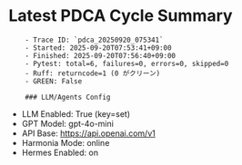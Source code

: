 # Latest PDCA Cycle Summary

        - Trace ID: `pdca_20250920_075341`
        - Started: 2025-09-20T07:53:41+09:00
        - Finished: 2025-09-20T07:56:40+09:00
        - Pytest: total=6, failures=0, errors=0, skipped=0
        - Ruff: returncode=1 (0 がクリーン)
        - GREEN: False

        ### LLM/Agents Config
- LLM Enabled: True  (key=set)
- GPT Model: gpt-4o-mini
- API Base: https://api.openai.com/v1
- Harmonia Mode: online
- Hermes Enabled: on
